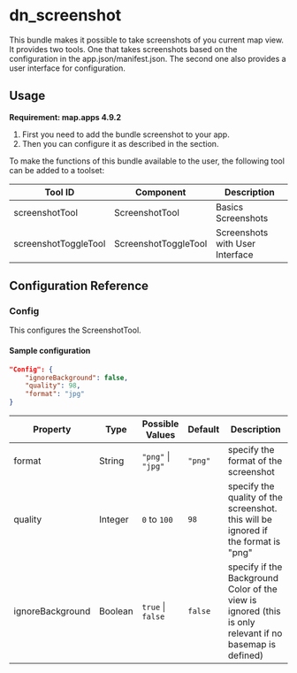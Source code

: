# dn_screenshot
This bundle makes it possible to take screenshots of you current map view. It provides two tools.
One that takes screenshots based on the configuration in the app.json/manifest.json.
The second one also provides a user interface for configuration.

## Usage
**Requirement: map.apps 4.9.2**

1. First you need to add the bundle screenshot to your app.
2. Then you can configure it as described in the section.

To make the functions of this bundle available to the user, the following tool can be added to a toolset:

| Tool ID               | Component            | Description                       |
|-----------------------|----------------------|-----------------------------------|
| screenshotTool        | ScreenshotTool       | Basics Screenshots                |
| screenshotToggleTool  | ScreenshotToggleTool | Screenshots with User Interface   |

## Configuration Reference

### Config

This configures the ScreenshotTool.

#### Sample configuration
```json
"Config": {
    "ignoreBackground": false,
    "quality": 98,
    "format": "jpg"
}
```

| Property         | Type    | Possible Values                | Default       | Description                                                                                             |
|------------------|---------|--------------------------------|---------------|---------------------------------------------------------------------------------------------------------|
| format           | String  | ```"png"``` &#124; ```"jpg"``` | ```"png"```   | specify the format of the screenshot                                                                    |
| quality          | Integer | ```0``` to ```100```           | ```98```      | specify the quality of the screenshot. this will be ignored if the format is "png"                      |
| ignoreBackground | Boolean | ```true``` &#124; ```false```  | ```false```   | specify if the Background Color of the view is ignored (this is only relevant if no basemap is defined) |
